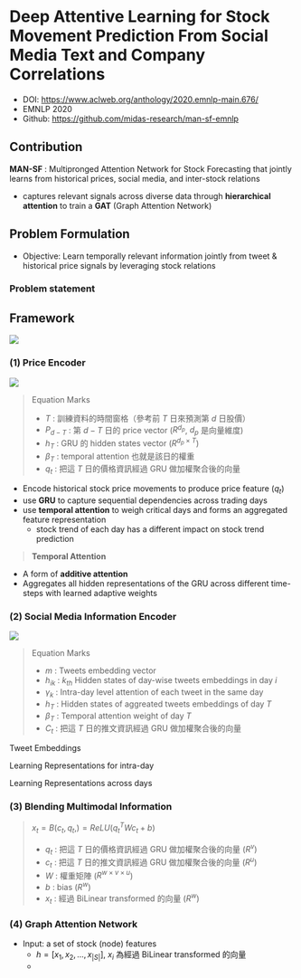 # Deep Attentive Learning for Stock Movement Prediction From Social Media Text and Company Correlations

- DOI: https://www.aclweb.org/anthology/2020.emnlp-main.676/
- EMNLP 2020
- Github: https://github.com/midas-research/man-sf-emnlp

## Contribution

**MAN-SF** : Multipronged Attention Network for Stock Forecasting that jointly learns from historical prices, social media, and inter-stock relations
- captures relevant signals across diverse data through **hierarchical attention** to train a **GAT** (Graph Attention Network)

## Problem Formulation
- Objective: Learn temporally relevant information jointly from tweet & historical price signals by leveraging stock relations

### Problem statement

## Framework

![](https://i.imgur.com/uweVZYI.png)

### (1) Price Encoder

![](https://i.imgur.com/kndHeeT.png)

> Equation Marks
> - $T$ : 訓練資料的時間窗格（參考前 $T$ 日來預測第 $d$ 日股價）
> - $P_{d-T}$ : 第 $d-T$ 日的 price vector ($R^{d_{p}}$, $d_{p}$ 是向量維度)
> - $h_{T}$ : GRU 的 hidden states vector ($R^{d_{p} \times T}$)
> - $\beta_{T}$ : temporal attention 也就是該日的權重
> - $q_{t}$ : 把這 $T$ 日的價格資訊經過 GRU 做加權聚合後的向量

- Encode historical stock price movements to produce price feature ($q_t$)
- use **GRU** to capture sequential dependencies across trading days
- use **temporal attention** to weigh critical days and forms an aggregated feature representation
  - stock trend of each day has a different impact on stock trend prediction

> **Temporal Attention**
- A form of **additive attention**
- Aggregates all hidden representations of the GRU across different time-steps with learned adaptive weights

### (2) Social Media Information Encoder

![](https://i.imgur.com/P1sVcow.png)

> Equation Marks
> - $m$ : Tweets embedding vector
> - $h_{ik}$ : $k_{th}$ Hidden states of day-wise tweets embeddings in day $i$
> - $\gamma_{k}$ : Intra-day level attention of each tweet in the same day
> - $h_{T}$ : Hidden states of aggreated tweets embeddings of day $T$
> - $\beta_{T}$ : Temporal attention weight of day $T$
> - $C_{t}$ : 把這 $T$ 日的推文資訊經過 GRU 做加權聚合後的向量

Tweet Embeddings

Learning Representations for intra-day

Learning Representations across days

### (3) Blending Multimodal Information

> $x_{t} = B(c_{t}, q_{t},) = ReLU(q_{t}^{T} W c_{t} + b)$
> - $q_{t}$ : 把這 $T$ 日的價格資訊經過 GRU 做加權聚合後的向量 ($R^{v}$)
> - $c_{t}$ : 把這 $T$ 日的推文資訊經過 GRU 做加權聚合後的向量 ($R^{u}$)
> - $W$ : 權重矩陣 ($R^{w \times v \times u}$)
> - $b$ : bias ($R^{w}$)
> - $x_{t}$ : 經過 BiLinear transformed 的向量 ($R^{w}$)

### (4) Graph Attention Network

- Input: a set of stock (node) features
  - $h = [x_1, x_2, ..., x_{|S|}]$, $x_i$ 為經過 BiLinear transformed 的向量
  - 